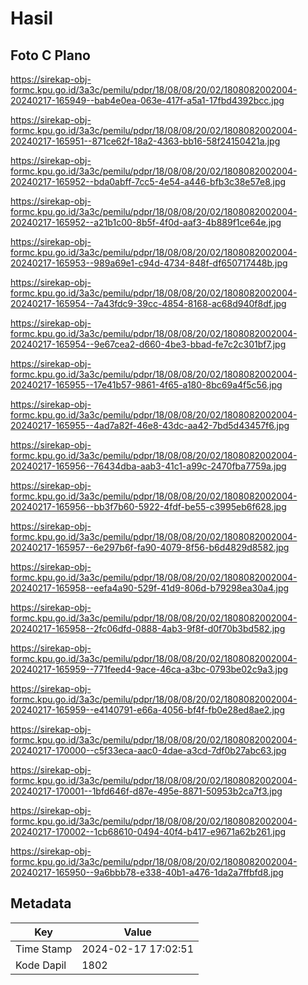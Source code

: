 # Hasil

## Foto C Plano

https://sirekap-obj-formc.kpu.go.id/3a3c/pemilu/pdpr/18/08/08/20/02/1808082002004-20240217-165949--bab4e0ea-063e-417f-a5a1-17fbd4392bcc.jpg

https://sirekap-obj-formc.kpu.go.id/3a3c/pemilu/pdpr/18/08/08/20/02/1808082002004-20240217-165951--871ce62f-18a2-4363-bb16-58f24150421a.jpg

https://sirekap-obj-formc.kpu.go.id/3a3c/pemilu/pdpr/18/08/08/20/02/1808082002004-20240217-165952--bda0abff-7cc5-4e54-a446-bfb3c38e57e8.jpg

https://sirekap-obj-formc.kpu.go.id/3a3c/pemilu/pdpr/18/08/08/20/02/1808082002004-20240217-165952--a21b1c00-8b5f-4f0d-aaf3-4b889f1ce64e.jpg

https://sirekap-obj-formc.kpu.go.id/3a3c/pemilu/pdpr/18/08/08/20/02/1808082002004-20240217-165953--989a69e1-c94d-4734-848f-df650717448b.jpg

https://sirekap-obj-formc.kpu.go.id/3a3c/pemilu/pdpr/18/08/08/20/02/1808082002004-20240217-165954--7a43fdc9-39cc-4854-8168-ac68d940f8df.jpg

https://sirekap-obj-formc.kpu.go.id/3a3c/pemilu/pdpr/18/08/08/20/02/1808082002004-20240217-165954--9e67cea2-d660-4be3-bbad-fe7c2c301bf7.jpg

https://sirekap-obj-formc.kpu.go.id/3a3c/pemilu/pdpr/18/08/08/20/02/1808082002004-20240217-165955--17e41b57-9861-4f65-a180-8bc69a4f5c56.jpg

https://sirekap-obj-formc.kpu.go.id/3a3c/pemilu/pdpr/18/08/08/20/02/1808082002004-20240217-165955--4ad7a82f-46e8-43dc-aa42-7bd5d43457f6.jpg

https://sirekap-obj-formc.kpu.go.id/3a3c/pemilu/pdpr/18/08/08/20/02/1808082002004-20240217-165956--76434dba-aab3-41c1-a99c-2470fba7759a.jpg

https://sirekap-obj-formc.kpu.go.id/3a3c/pemilu/pdpr/18/08/08/20/02/1808082002004-20240217-165956--bb3f7b60-5922-4fdf-be55-c3995eb6f628.jpg

https://sirekap-obj-formc.kpu.go.id/3a3c/pemilu/pdpr/18/08/08/20/02/1808082002004-20240217-165957--6e297b6f-fa90-4079-8f56-b6d4829d8582.jpg

https://sirekap-obj-formc.kpu.go.id/3a3c/pemilu/pdpr/18/08/08/20/02/1808082002004-20240217-165958--eefa4a90-529f-41d9-806d-b79298ea30a4.jpg

https://sirekap-obj-formc.kpu.go.id/3a3c/pemilu/pdpr/18/08/08/20/02/1808082002004-20240217-165958--2fc06dfd-0888-4ab3-9f8f-d0f70b3bd582.jpg

https://sirekap-obj-formc.kpu.go.id/3a3c/pemilu/pdpr/18/08/08/20/02/1808082002004-20240217-165959--771feed4-9ace-46ca-a3bc-0793be02c9a3.jpg

https://sirekap-obj-formc.kpu.go.id/3a3c/pemilu/pdpr/18/08/08/20/02/1808082002004-20240217-165959--e4140791-e66a-4056-bf4f-fb0e28ed8ae2.jpg

https://sirekap-obj-formc.kpu.go.id/3a3c/pemilu/pdpr/18/08/08/20/02/1808082002004-20240217-170000--c5f33eca-aac0-4dae-a3cd-7df0b27abc63.jpg

https://sirekap-obj-formc.kpu.go.id/3a3c/pemilu/pdpr/18/08/08/20/02/1808082002004-20240217-170001--1bfd646f-d87e-495e-8871-50953b2ca7f3.jpg

https://sirekap-obj-formc.kpu.go.id/3a3c/pemilu/pdpr/18/08/08/20/02/1808082002004-20240217-170002--1cb68610-0494-40f4-b417-e9671a62b261.jpg

https://sirekap-obj-formc.kpu.go.id/3a3c/pemilu/pdpr/18/08/08/20/02/1808082002004-20240217-165950--9a6bbb78-e338-40b1-a476-1da2a7ffbfd8.jpg


## Metadata

| Key        | Value               |
| ---------- | ------------------- |
| Time Stamp | 2024-02-17 17:02:51 |
| Kode Dapil | 1802                |



